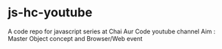 # js-hc-youtube
A code repo for javascript series at Chai Aur Code youtube channel
Aim : Master Object concept and Browser/Web event
